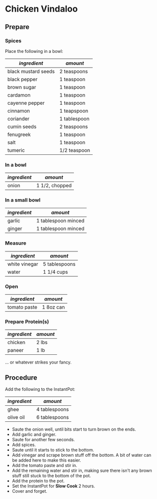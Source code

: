 # Chicken Vindaloo

## Prepare

### Spices

Place the following in a bowl:

| *ingredient* | *amount* |
| --- | --- |
| black mustard seeds | 2 teaspoons |
| black pepper | 1 teaspoon |
| brown sugar | 1 teaspoon |
| cardamon | 1 teaspoon |
| cayenne pepper | 1 teaspoon |
| cinnamon | 1 teapspoon |
| coriander | 1 tablespoon |
| cumin seeds | 2 teaspoons |
| fenugreek | 1 teaspoon |
| salt | 1 teaspoon |
| tumeric | 1/2 teaspoon |

### In a bowl

| *ingredient* | *amount* |
| --- | --- |
| onion | 1 1/2, chopped|

### In a small bowl

| *ingredient* | *amount* |
| --- | --- |
| garlic | 1 tablespoon minced |
| ginger | 1 tablespoon minced |

### Measure

| *ingredient* | *amount* |
| --- | --- |
| white vinegar | 5 tablespoons |
| water | 1 1/4 cups |

### Open

| *ingredient* | *amount* |
| --- | --- |
| tomato paste | 1 8oz can |

### Prepare Protein(s)

| *ingredient* | *amount* |
| --- | --- |
| chicken | 2 lbs |
| paneer | 1 lb |

... or whatever strikes your fancy.

## Procedure

Add the following to the InstantPot:

| *ingredient* | *amount* |
| --- | --- |
| ghee | 4 tablespoons |
| olive oil | 6 tablespoons |

* Saute the onion well, until bits start to turn brown on the ends.
* Add garlic and ginger.
* Saute for another few seconds.
* Add spices.
* Saute until it starts to stick to the bottom.
* Add vinegar and scrape brown stuff off the bottom. A bit of water can be added here to make this easier.
* Add the tomato paste and stir in.
* Add the remaining water and stir in, making sure there isn't any brown stuff still stuck to the bottom of the pot.
* Add the protein to the pot.
* Set the InstantPot for **Slow Cook** 2 hours.
* Cover and forget.
